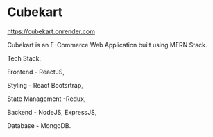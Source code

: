# Cubekart

https://cubekart.onrender.com

Cubekart is an E-Commerce Web Application built using MERN Stack. 


Tech Stack:


Frontend - ReactJS,

Styling -  React Bootsrtrap,

State Management -Redux,

Backend - NodeJS, ExpressJS,

Database - MongoDB.
